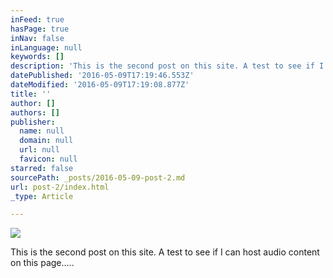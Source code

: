 ```yaml
---
inFeed: true
hasPage: true
inNav: false
inLanguage: null
keywords: []
description: 'This is the second post on this site. A test to see if I can host audio content on this page..... '
datePublished: '2016-05-09T17:19:46.553Z'
dateModified: '2016-05-09T17:19:08.877Z'
title: ''
author: []
authors: []
publisher:
  name: null
  domain: null
  url: null
  favicon: null
starred: false
sourcePath: _posts/2016-05-09-post-2.md
url: post-2/index.html
_type: Article

---
```

![](https://the-grid-user-content.s3-us-west-2.amazonaws.com/b19d60f8-fd5e-44da-96a2-a0074066b982.jpg)

This is the second post on this site. A test to see if I can host audio content on this page.....
